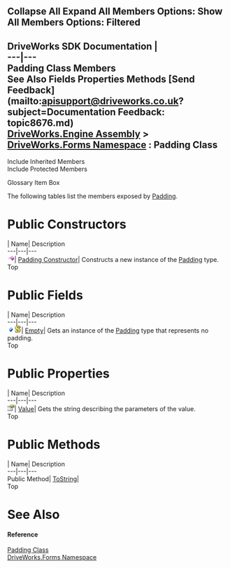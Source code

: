 Collapse All Expand All Members Options: Show All  Members Options: Filtered   
---  
DriveWorks SDK Documentation  |   
---|---  
Padding Class Members   
See Also Fields Properties Methods [Send Feedback](mailto:apisupport@driveworks.co.uk?subject=Documentation Feedback: topic8676.md)  
[DriveWorks.Engine Assembly](topic2156.md) > [DriveWorks.Forms Namespace](topic7266.md) : Padding Class  
---  
  
Include Inherited Members    
Include Protected Members  


Glossary Item Box

The following tables list the members exposed by [Padding](topic8676.md).

# Public Constructors

| Name| Description  
---|---|---  
![Public Constructor](dotnetimages/publicConstructor.gif)| [Padding Constructor](topic8682.md)| Constructs a new instance of the [Padding](topic8676.md) type.   
Top

# Public Fields

| Name| Description  
---|---|---  
![Public Field](dotnetimages/publicField.gif)![static \(Shared in Visual Basic\)](dotnetimages/static.gif)| [Empty](topic8685.md)| Gets an instance of the [Padding](topic8676.md) type that represents no padding.   
Top

# Public Properties

| Name| Description  
---|---|---  
![Public Property](dotnetimages/publicProperty.gif)| [Value](topic8684.md)| Gets the string describing the parameters of the value.   
Top

# Public Methods

| Name| Description  
---|---|---  
Public Method| [ToString](topic8683.md)|   
Top

# See Also

#### Reference

[Padding Class](topic8676.md)   
[DriveWorks.Forms Namespace](topic7266.md)


